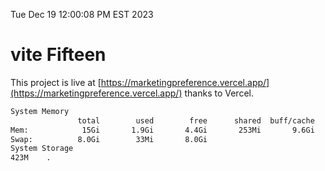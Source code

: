 Tue Dec 19 12:00:08 PM EST 2023

# vite Fifteen


This project is live at [https://marketingpreference.vercel.app/](https://marketingpreference.vercel.app/) thanks to Vercel.

```bash
System Memory
               total        used        free      shared  buff/cache   available
Mem:            15Gi       1.9Gi       4.4Gi       253Mi       9.6Gi        13Gi
Swap:          8.0Gi        33Mi       8.0Gi
System Storage
423M	.
```
```bash

